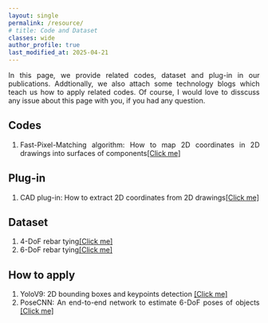 ```yaml
---
layout: single
permalink: /resource/
# title: Code and Dataset
classes: wide
author_profile: true
last_modified_at: 2025-04-21
---
```

<div style="text-align: justify;">
  <p>
  In this page, we provide related codes, dataset and plug-in in our publications. Addtionally, we also attach some technology blogs which teach us how to apply related codes. Of course, I would love to disscuss any issue about this page with you, if you had any question.
  </p>
</div>



## Codes
<div style="text-align: justify;">
  <ol>
    <li>Fast-Pixel-Matching algorithm: How to map 2D coordinates in 2D drawings into surfaces of components<a href="https://mp.weixin.qq.com/s/sMtM10wl2myPuwapOAP3xg">[Click me]</a></li>
  </ol>
</div>

## Plug-in

<div style="text-align: justify;">
  <ol>
    <li>CAD plug-in: How to extract 2D coordinates from 2D drawings<a href="https://mp.weixin.qq.com/s/sMtM10wl2myPuwapOAP3xg">[Click me]</a></li>
  </ol>
</div>

## Dataset
<div style="text-align: justify;">
  <ol>
    <li>4-DoF rebar tying<a href="https://mp.weixin.qq.com/s/sMtM10wl2myPuwapOAP3xg">[Click me]</a></li>
    <li>6-DoF rebar tying<a href="https://mp.weixin.qq.com/s/sMtM10wl2myPuwapOAP3xg">[Click me]</a></li>
  </ol>
</div>

## How to apply

<div style="text-align: justify;">
  <ol>
    <li>YoloV9: 2D bounding boxes and keypoints detection <a href="https://mp.weixin.qq.com/s/sMtM10wl2myPuwapOAP3xg">[Click me]</a></li>
    <li>PoseCNN: An end-to-end network to estimate 6-DoF poses of objects <a href="https://mp.weixin.qq.com/s/sMtM10wl2myPuwapOAP3xg">[Click me]</a></li>
  </ol>
</div>